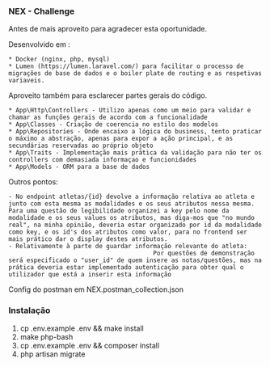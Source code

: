 ### NEX - Challenge

Antes de mais aproveito para agradecer esta oportunidade.

Desenvolvido em :

    * Docker (nginx, php, mysql)
    * Lumen (https://lumen.laravel.com/) para facilitar o processo de migrações de base de dados e o boiler plate de routing e as respetivas variaveis.

Aproveito também para esclarecer partes gerais do código.

    * App\Http\Controllers - Utilizo apenas como um meio para validar e chamar as funções gerais de acordo com a funcionalidade
    * App\Classes - Criação de coerencia no estilo dos modelos
    * App\Repositories - Onde encaixo a lógica do business, tento praticar o máximo a abstração, apenas para expor a ação principal, e as secundárias reservadas ao próprio objeto
    * App\Traits - Implementação mais prática da validação para não ter os controllers com demasiada informaçao e funcionidades
    * App\Models - ORM para a base de dados

Outros pontos:

    - No endpoint atletas/{id} devolve a informação relativa ao atleta e junto com esta mesma as modalidades e os seus atributos nessa mesma. Para uma questão de legibilidade organizei a key pelo nome da modalidade e os seus values os atributos, mas diga-mos que "no mundo real", na minha opinião, deveria estar organizado por id da modalidade como key, e os id's dos atributos como valor, para no frontend ser mais prático dar o display destes atributos.
    - Relativamente à parte de guardar informação relevante do atleta:
                                            Por questões de demonstração será especificado o "user_id" de quem insere as notas/questões, mas na prática deveria estar implementado autenticação para obter qual o utilizador que está a inserir esta informação

Config do postman em NEX.postman_collection.json

### Instalação

1. cp .env.example .env && make install
2. make php-bash
3. cp .env.example .env && composer install
4. php artisan migrate
